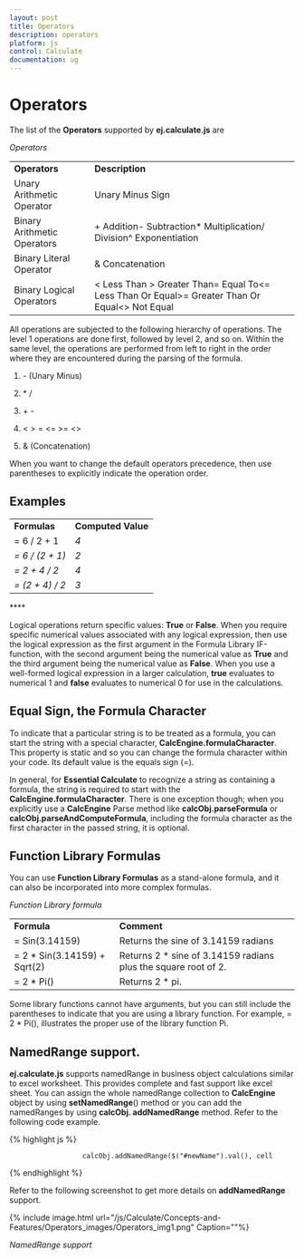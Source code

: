 ```yaml
---
layout: post
title: Operators
description: operators
platform: js
control: Calculate
documentation: ug
---
```


# Operators

The list of the **Operators** supported by **ej.calculate.js** are

_Operators_

<table>
<tr>
<td>
<b>Operators </b></td><td>
<b>Description     </b></td></tr>
<tr>
<td>
Unary Arithmetic Operator</td><td>
Unary Minus Sign</td></tr>
<tr>
<td>
Binary Arithmetic Operators</td><td>
+        Addition-         Subtraction*         Multiplication/         Division^        Exponentiation</td></tr>
<tr>
<td>
Binary Literal Operator</td><td>
&        Concatenation</td></tr>
<tr>
<td>
Binary Logical Operators</td><td>
<        Less Than >        Greater Than=         Equal To<=       Less Than Or Equal>=       Greater Than Or Equal&lt;&gt;       Not Equal</td></tr>
</table>
All operations are subjected to the following hierarchy of operations. The level 1 operations are done first, followed by level 2, and so on. Within the same level, the operations are performed from left to right in the order where they are encountered during the parsing of the formula.

1. \- (Unary Minus)

2. \*    /

3. \+    -

4. &lt;   &gt;    =    &lt;=    &gt;=    &lt;&gt;

5. & (Concatenation)



When you want to change the default operators precedence, then use parentheses to explicitly indicate the operation order.

## Examples

<table>
<tr>
<td>
<b>Formulas  </b></td><td>
<b>	Computed Value</b></td></tr>
<tr>
<td>
= 6 / 2 + 1                     </td><td>
<i>4</i></td></tr>
<tr>
<td>
<i>= 6 / (2 + 1)                   </i></td><td>
<i>2</i></td></tr>
<tr>
<td>
<i>= 2 + 4 / 2                     </i></td><td>
<i>4</i></td></tr>
<tr>
<td>
<i>= (2 + 4) / 2                   </i></td><td>
<i>3</i></td></tr>
</table>
****

Logical operations return specific values: **True** or **False**. When you require specific numerical values associated with any logical expression, then use the logical expression as the first argument in the Formula Library IF-function, with the second argument being the numerical value as **True** and the third argument being the numerical value as **False**. When you use a well-formed logical expression in a larger calculation, **true** evaluates to numerical 1 and **false** evaluates to numerical 0 for use in the calculations.

## Equal Sign, the Formula Character

To indicate that a particular string is to be treated as a formula, you can start the string with a special character, **CalcEngine.formulaCharacter**. This property is static and so you can change the formula character within your code. Its default value is the equals sign (=).

In general, for **Essential Calculate** to recognize a string as containing a formula, the string is required to start with the **CalcEngine.formulaCharacter**. There is one exception though; when you explicitly use a **CalcEngine** Parse method like **calcObj.parseFormula** or **calcObj.parseAndComputeFormula**, including the formula character as the first character in the passed string, it is optional.

## Function Library Formulas

You can use **Function Library Formulas** as a stand-alone formula, and it can also be incorporated into more complex formulas.

_Function Library formula_

<table>
<tr>
<td>
<b>Formula</b></td><td>
<b>Comment</b></td></tr>
<tr>
<td>
= Sin(3.14159)</td><td>
Returns the sine of 3.14159 radians</td></tr>
<tr>
<td>
= 2 * Sin(3.14159) + Sqrt(2)      </td><td>
Returns 2 * sine of 3.14159 radians plus the square root of 2.</td></tr>
<tr>
<td>
  = 2 * Pi()       </td><td>
 Returns 2 * pi.</td></tr>
</table>
Some library functions cannot have arguments, but you can still include the parentheses to indicate that you are using a library function. For example, = 2 * Pi(), illustrates the proper use of the library function Pi.

## NamedRange support.

**ej.calculate.js** supports namedRange in business object calculations similar to excel worksheet. This provides complete and fast support like excel sheet. You can assign the whole namedRange collection to **CalcEngine** object by using **setNamedRange**() method or you can add the namedRanges by using **calcObj. addNamedRange** method. Refer to the following code example.

{% highlight js %}


                      calcObj.addNamedRange($("#newName").val(), cell


{% endhighlight %}

Refer to the following screenshot to get more details on **addNamedRange** support.

{% include image.html url="/js/Calculate/Concepts-and-Features/Operators_images/Operators_img1.png" Caption=""%}

_NamedRange support_



